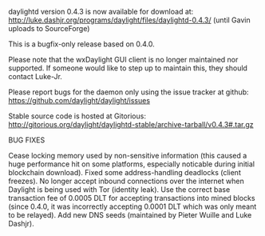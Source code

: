 daylightd version 0.4.3 is now available for download at:
http://luke.dashjr.org/programs/daylight/files/daylightd-0.4.3/ (until Gavin uploads to SourceForge)

This is a bugfix-only release based on 0.4.0.

Please note that the wxDaylight GUI client is no longer maintained nor supported. If someone would like to step up to maintain this, they should contact Luke-Jr.

Please report bugs for the daemon only using the issue tracker at github:
https://github.com/daylight/daylight/issues

Stable source code is hosted at Gitorious:
http://gitorious.org/daylight/daylightd-stable/archive-tarball/v0.4.3#.tar.gz

BUG FIXES

Cease locking memory used by non-sensitive information (this caused a huge performance hit on some platforms, especially noticable during initial blockchain download).
Fixed some address-handling deadlocks (client freezes).
No longer accept inbound connections over the internet when Daylight is being used with Tor (identity leak).
Use the correct base transaction fee of 0.0005 DLT for accepting transactions into mined blocks (since 0.4.0, it was incorrectly accepting 0.0001 DLT which was only meant to be relayed).
Add new DNS seeds (maintained by Pieter Wuille and Luke Dashjr).

